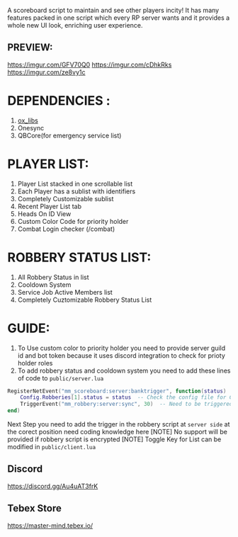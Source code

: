 A scoreboard script to maintain and see other players incity! It has many features packed in one script which every RP server wants and it provides a whole new UI look, enriching user experience.


## PREVIEW:
https://imgur.com/GFV70Q0
https://imgur.com/cDhkRks
https://imgur.com/ze8vy1c

# DEPENDENCIES :  
1. [ox_libs](https://github.com/overextended/ox_lib)
2. Onesync
3. QBCore(for emergency service list)

# PLAYER LIST:
1. Player List stacked in one scrollable list
2. Each Player has a sublist with identifiers
3. Completely Customizable sublist
4. Recent Player List tab
5. Heads On ID View
6. Custom Color Code for priority holder
7. Combat Login checker (/combat)


# ROBBERY STATUS LIST:
1. All Robbery Status in list
2. Cooldown System
3. Service Job Active Members list
4. Completely Cuztomizable Robbery Status List

# GUIDE:
1. To Use custom color to priority holder you need to provide server guild id and bot token because it uses discord integration to check for prioty holder roles
2. To add robbery status and cooldown system you need to add these lines of code to `public/server.lua`
```lua
RegisterNetEvent("mm_scoreboard:server:banktrigger", function(status)  -- every robbery need to have individual trigger event name
    Config.Robberies[1].status = status  -- Check the config file for Config.Robberies and set the correct index for the specific robbery
    TriggerEvent("mm_robbery:server:sync", 30)  -- Need to be triggered with cooldown value for the specific robbery --[[ cooldown value in minutes here it is 30 ]]
end)
```
Next Step you need to add the trigger in the robbery script at `server side` at the corect position need coding knowledge here
[NOTE] No support will be provided if robbery script is encrypted
[NOTE] Toggle Key for List can be modified in `public/client.lua`

## Discord
https://discord.gg/Au4uAT3frK

## Tebex Store
https://master-mind.tebex.io/